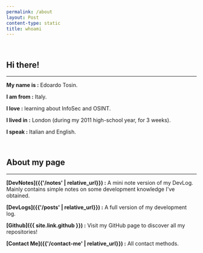```yaml
---
permalink: /about
layout: Post
content-type: static
title: whoami
---
```


<br>

## Hi there!
---
**My name is :** Edoardo Tosin.

**I am from :** Italy.

**I love :** learning about InfoSec and OSINT.

**I lived in :** London (during my 2011 high-school year, for 3 weeks).

**I speak :** Italian and English.

<br>

## About my page
---
**[DevNotes]({{'/notes' | relative_url}}) :** A mini note version of my DevLog. Mainly contains simple notes on some development knowledge I've obtained.

**[DevLogs]({{'/posts' | relative_url}}) :** A full version of my development log.

**[Github]({{ site.link.github }}) :**
Visit my GitHub page to discover all my repositories!

**[Contact Me]({{'/contact-me' | relative_url}}) :** All contact methods.

<br>